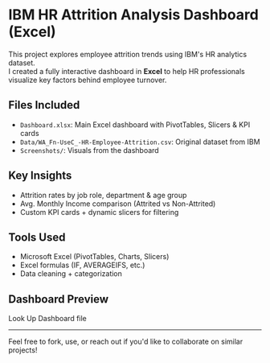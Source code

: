 # IBM HR Attrition Analysis Dashboard (Excel)

This project explores employee attrition trends using IBM's HR analytics dataset.  
I created a fully interactive dashboard in **Excel** to help HR professionals visualize key factors behind employee turnover.

## Files Included

- `Dashboard.xlsx`: Main Excel dashboard with PivotTables, Slicers & KPI cards  
- `Data/WA_Fn-UseC_-HR-Employee-Attrition.csv`: Original dataset from IBM  
- `Screenshots/`: Visuals from the dashboard

## Key Insights

- Attrition rates by job role, department & age group  
- Avg. Monthly Income comparison (Attrited vs Non-Attrited)  
- Custom KPI cards + dynamic slicers for filtering

## Tools Used

- Microsoft Excel (PivotTables, Charts, Slicers)
- Excel formulas (IF, AVERAGEIFS, etc.)
- Data cleaning + categorization

## Dashboard Preview

Look Up Dashboard file

---

Feel free to fork, use, or reach out if you'd like to collaborate on similar projects!

